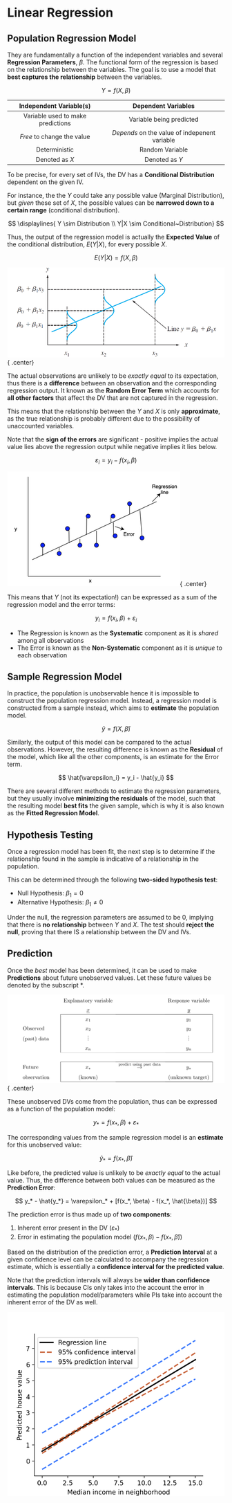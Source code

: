 # **Linear Regression**

## **Population Regression Model**


They are fundamentally a function of the independent variables and several **Regression Parameters**, $\beta$. The functional form of the regression is based on the relationship between the variables. The goal is to use a model that **best captures the relationship** between the variables.

$$
Y = f(X, \beta)
$$

<center>

| Independent Variable(s) | Dependent Variables |
| :-: | :-: |
| Variable used to make predictions | Variable being predicted |
| *Free* to change the value | *Depends* on the value of indepenent variable |
| Deterministic | Random Variable |
| Denoted as $X$ | Denoted as $Y$ |

</center>

To be precise, for every set of IVs, the DV has a **Conditional Distribution** dependent on the given IV.

For instance, the the $Y$ could take any possible value (Marginal Distribution), but *given* these set of $X$, the possible values can be **narrowed down to a certain range** (conditional distribution).

<!-- Narrowed down or have different pribability -->

$$
\displaylines{
Y \sim Distribution \\
Y|X \sim Conditional~Distribution}
$$

Thus, the output of the regression model is actually the **Expected Value** of the conditional distribution, $E(Y|X)$, for every possible $X$.

$$
E(Y|X) = f(X, \beta)
$$

<!-- Obtained from Colorado Uni -->
![Dependent Expectation](Assets/1.%20Regression%20Overview.md/Regression%20Expectation.png){ .center}

The actual observations are unlikely to be *exactly equal* to its expectation, thus there is a **difference** between an observation and the corresponding regression output. It known as the **Random Error Term** which accounts for **all other factors** that affect the DV that are not captured in the regression.

This means that the relationship between the $Y$ and $X$ is only **approximate**, as the true relationship is probably different due to the possibility of unaccounted variables.

Note that the **sign of the errors** are significant - positive implies the actual value lies above the regression output while negative implies it lies below.

$$
\varepsilon_i = y_i - f(x_i, \beta)
$$

<!-- Obtained from Cloudera -->
![Regression Errors](Assets/1.%20Regression%20Overview.md/Regression%20Errors.png){ .center}

This means that $Y$ (not its expectation!) can be expressed as a sum of the regression model and the error terms:

$$
y_i = f(x_i,\beta) + \varepsilon_i
$$

* The Regression is known as the **Systematic** component as it is *shared* among all observations
* The Error is known as the **Non-Systematic** component as it is *unique* to each observation

## **Sample Regression Model**

In practice, the population is unobservable hence it is impossible to construct the population regression model. Instead, a regression model is constructed from a sample instead, which aims to **estimate** the population model.

$$
\hat{y} = f(X,\hat{\beta})
$$

Similarly, the output of this model can be compared to the actual observations. However, the resulting difference is known as the **Residual** of the model, which like all the other components, is an estimate for the Error term.

$$
\hat{\varepsilon_i} = y_i - \hat{y_i}
$$

There are several different methods to estimate the regression parameters, but they usually involve **minimizing the residuals** of the model, such that the resulting model **best fits** the given sample, which is why it is also known as the **Fitted Regression Model**.

## **Hypothesis Testing**

Once a regression model has been fit, the next step is to determine if the relationship found in the sample is indicative of a relationship in the population.

This can be determined through the following **two-sided hypothesis test**:

* Null Hypothesis: $\beta_1 = 0$
* Alternative Hypothesis: $\beta_1 \ne 0$

Under the null, the regression parameters are assumed to be 0, implying that there is **no relationship** between $Y$ and $X$. The test should **reject the null**, proving that there IS a relationship between the DV and IVs.

## **Prediction**

Once the *best* model has been determined, it can be used to make **Predictions** about future unobserved values. Let these future values be denoted by the subscript $*$.

<!-- Obtained from ACTEX Manual -->
![Regression Errors](Assets/1.%20Regression%20Overview.md/Prediction%20Interval.png){ .center}

These unobserved DVs come from the population, thus can be expressed as a function of the population model:

$$
y_* = f(x_*, \beta) + \varepsilon_*
$$

The corresponding values from the sample regression model is an **estimate** for this unobserved value:

$$
\hat{y}_* = f(x_*, \hat{\beta})
$$

Like before, the predicted value is unlikely to be *exactly equal* to the actual value. Thus, the difference between both values can be measured as the **Prediction Error**:

$$
y_* - \hat{y_*} = \varepsilon_* + [f(x_*, \beta) - f(x_*, \hat{\beta})]
$$

The prediction error is thus made up of **two components**:

1. Inherent error present in the DV ($\varepsilon_*$)
2. Error in estimating the population model ($f(x_*, \beta) - f(x_*, \hat{\beta})$)

Based on the distribution of the prediction error, a **Prediction Interval** at a given confidence level can be calculated to accompany the regression estimate, which is essentially a **confidence interval for the predicted value**.

Note that the prediction intervals will always be **wider than confidence intervals**. This is because CIs only takes into the account the error in estimating the population model/parameters while PIs take into account the inherent error of the DV as well.

<!-- Obtained from Towards Data Science -->
![Confidence Prediction Interval](Assets/1.%20Regression%20Overview.md/Confidence%20Prediction%20Interval.png)
